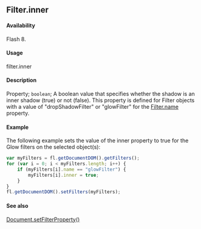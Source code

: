 ## Filter.inner

#### Availability

Flash 8.

#### Usage

filter.inner

#### Description

Property; `boolean`; A boolean value that specifies whether the shadow is an inner shadow (true) or not (false). This property is defined for Filter objects with a value of "dropShadowFilter" or "glowFilter" for the [Filter.name](../Filter_object/Filter13.md) property.

#### Example

The following example sets the value of the inner property to true for the Glow filters on the selected object(s):

```javascript
var myFilters = fl.getDocumentDOM().getFilters();
for (var i = 0; i < myFilters.length; i++) {
    if (myFilters[i].name == "glowFilter") {
        myFilters[i].inner = true;
    }
}
fl.getDocumentDOM().setFilters(myFilters);
```

#### See also

[Document.setFilterProperty()](../Document_object/Document520.md)
